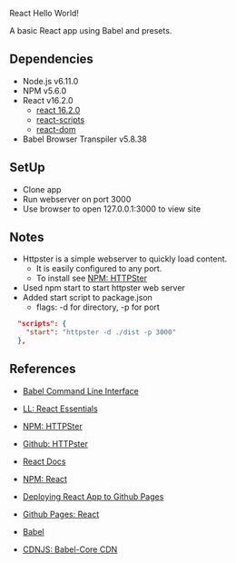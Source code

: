 React Hello World!

A basic React app using Babel and presets.

## Dependencies
- Node.js v6.11.0
- NPM v5.6.0
- React v16.2.0
  - [react 16.2.0](https://www.npmjs.com/package/react)
  - [react-scripts](https://www.npmjs.com/package/react-scripts)
  - [react-dom](https://www.npmjs.com/package/react-dom)
- Babel Browser Transpiler v5.8.38 


## SetUp
- Clone app
- Run webserver on port 3000
- Use browser to open 127.0.0.1:3000 to view site


## Notes
- Httpster is a simple webserver to quickly load content.
  - It is easily configured to any port.
  - To install see [NPM: HTTPSter](https://www.npmjs.com/package/httpster)
- Used npm start to start httpster web server
- Added start script to package.json
  - flags:  -d for directory, -p for port 
```json
  "scripts": {
    "start": "httpster -d ./dist -p 3000"
  },
```





## References
- [Babel Command Line Interface](https://www.npmjs.com/package/babel-cli)



- [LL: React Essentials](https://www.linkedin.com/learning/react-js-essential-training)
- [NPM: HTTPSter](https://www.npmjs.com/package/httpster)
- [Github: HTTPster](https://github.com/SimbCo/httpster)
- [React Docs](https://reactjs.net)
- [NPM: React](https://www.npmjs.com/package/react)
- [Deploying React App to Github Pages](https://github.com/gitname/react-gh-pages)
- [Github Pages: React](https://github.com/facebookincubator/create-react-app/blob/master/packages/react-scripts/template/README.md#github-pages)
- [Babel](https://babeljs.io)
- [CDNJS: Babel-Core CDN](https://cdnjs.com)



